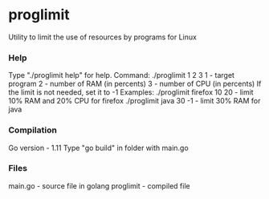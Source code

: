 # proglimit
Utility to limit the use of resources by programs for Linux

### Help
Type "./proglimit help" for help.
Command: ./proglimit 1 2 3
1 - target program
2 - number of RAM (in percents)
3 - number of CPU (in percents)
If the limit is not needed, set it to -1
Examples:
./proglimit firefox 10 20 - limit 10% RAM and 20% CPU for firefox
./proglimit java 30 -1 - limit 30% RAM for java

### Compilation
Go version - 1.11
Type "go build" in folder with main.go

### Files
main.go - source file in golang
proglimit - compiled file
